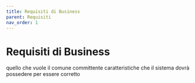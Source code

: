 ```yaml
---
title: Requisiti di Business
parent: Requisiti
nav_order: 1
---
```


# Requisiti di Business
quello che vuole il comune committente
caratteristiche che il sistema dovrà possedere per essere corretto